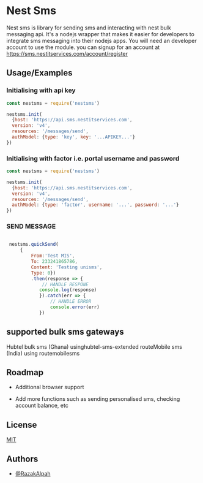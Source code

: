 
# Nest Sms

Nest sms is library for sending sms and interacting with nest bulk messaging api.
It's a nodejs wrapper that makes it easier for developers to integrate sms messaging into their nodejs apps.
You will need an developer account to use the module. you can signup for an account at https://sms.nestitservices.com/account/register



## Usage/Examples
### Initialising with api key
```javascript
const nestsms = require('nestsms')

nestsms.init(
  {host: 'https://api.sms.nestitservices.com', 
  version: 'v4', 
  resources: '/messages/send', 
  authModel: {type: 'key', key: '...APIKEY...'} 
})

```

### Initialising with factor i.e. portal username and password
```javascript
const nestsms = require('nestsms')

nestsms.init(
  {host: 'https://api.sms.nestitservices.com', 
  version: 'v4', 
  resources: '/messages/send', 
  authModel: {type: 'factor', username: '...', password: '...'} 
})

```

### SEND MESSAGE
```javascript

 nestsms.quickSend(
     {
         From:'Test MIS', 
         To: 233241865786, 
         Content: 'Testing unisms', 
         Type: 0})
         .then(response => {
             // HANDLE RESPONE
            console.log(response)
            }).catch(err => {
                // HANDLE ERROR
                console.error(err)
            })

```


## supported bulk sms gateways

Hubtel bulk sms (Ghana) usinghubtel-sms-extended
routeMobile sms (India) using routemobilesms



## Roadmap

- Additional browser support

- Add more functions such as sending personalised sms, checking account balance, etc


## License

[MIT](https://choosealicense.com/licenses/mit/)


## Authors

- [@RazakAlpah](https://github.com/RazakAlpha)

